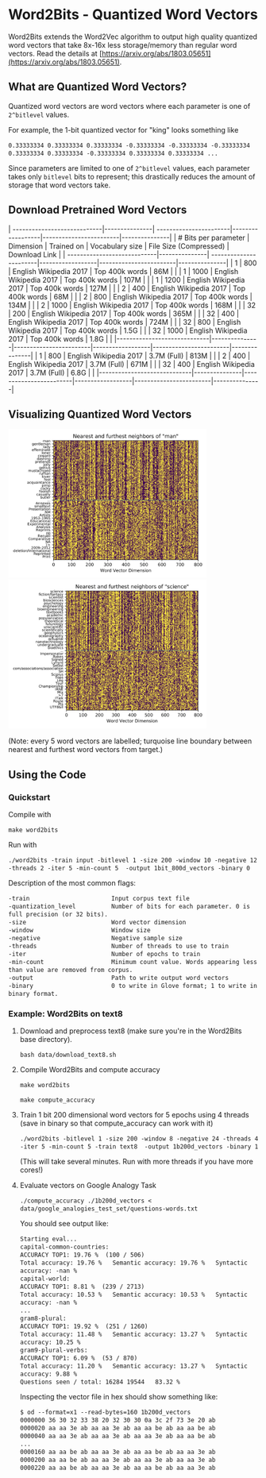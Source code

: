 # Word2Bits - Quantized Word Vectors

  Word2Bits extends the Word2Vec algorithm to output high quality
  quantized word vectors that take 8x-16x less storage/memory than
  regular word vectors. Read the details at [https://arxiv.org/abs/1803.05651](https://arxiv.org/abs/1803.05651).

## What are Quantized Word Vectors?

  Quantized word vectors are word vectors where each parameter
  is one of `2^bitlevel` values.

  For example, the 1-bit quantized vector for "king" looks something
  like

  ```
  0.33333334 0.33333334 0.33333334 -0.33333334 -0.33333334 -0.33333334 0.33333334 0.33333334 -0.33333334 0.33333334 0.33333334 ...
  ```

  Since parameters are limited to one of `2^bitlevel` values, each parameter
  takes only `bitlevel` bits to represent; this drastically reduces
  the amount of storage that word vectors take.

## Download Pretrained Word Vectors
| ----------------------------|---------------| -----------------------|------------------|------------------------|---------------|
| # Bits per parameter        | Dimension     | Trained on             | Vocabulary size  | File Size (Compressed) | Download Link |
| ----------------------------|---------------| -----------------------|------------------|------------------------|---------------|
| 1                           | 800           | English Wikipedia 2017 | Top 400k words   | 86M                    |               |
| 1                           | 1000          | English Wikipedia 2017 | Top 400k words   | 107M                   |               |
| 1                           | 1200          | English Wikipedia 2017 | Top 400k words   | 127M                   |               |
| 2                           | 400           | English Wikipedia 2017 | Top 400k words   | 68M                    |               |
| 2                           | 800           | English Wikipedia 2017 | Top 400k words   | 134M                   |               |
| 2                           | 1000          | English Wikipedia 2017 | Top 400k words   | 168M                   |               |
| 32                          | 200           | English Wikipedia 2017 | Top 400k words   | 365M                   |               |
| 32                          | 400           | English Wikipedia 2017 | Top 400k words   | 724M                   |               |
| 32                          | 800           | English Wikipedia 2017 | Top 400k words   | 1.5G                   |               |
| 32                          | 1000          | English Wikipedia 2017 | Top 400k words   | 1.8G                   |               |
|-----------------------------|---------------|------------------------|------------------|------------------------|---------------|
| 1                           | 800           | English Wikipedia 2017 | 3.7M (Full)      | 813M                   |               |
| 2                           | 400           | English Wikipedia 2017 | 3.7M (Full)      | 671M                   |               |
| 32                          | 400           | English Wikipedia 2017 | 3.7M (Full)      | 6.8G                   |               |
|-----------------------------|---------------|------------------------|------------------|------------------------|---------------|

## Visualizing Quantized Word Vectors

<img src="images/visualize_nearest_man.png?raw=true" width="400" height="300"/> <img src="images/visualize_nearest_science.png?raw=true" width="400" height="300"/>

(Note: every 5 word vectors are labelled; turquoise line boundary between nearest and furthest word vectors from target.)

## Using the Code

### Quickstart

Compile with
```
make word2bits
```

Run with
```
./word2bits -train input -bitlevel 1 -size 200 -window 10 -negative 12 -threads 2 -iter 5 -min-count 5  -output 1bit_800d_vectors -binary 0
```
Description of the most common flags:
```
-train                       Input corpus text file
-quantization_level          Number of bits for each parameter. 0 is full precision (or 32 bits).
-size                        Word vector dimension
-window                      Window size
-negative                    Negative sample size
-threads                     Number of threads to use to train
-iter                        Number of epochs to train
-min-count                   Minimum count value. Words appearing less than value are removed from corpus.
-output                      Path to write output word vectors
-binary                      0 to write in Glove format; 1 to write in binary format.
```

### Example: Word2Bits on text8

1. Download and preprocess text8 (make sure you're in the Word2Bits base directory).
   ```
   bash data/download_text8.sh
   ```

2. Compile Word2Bits and compute accuracy
   ```
   make word2bits
   ```
   ```
   make compute_accuracy
   ```

3. Train 1 bit 200 dimensional word vectors for 5 epochs using 4 threads (save in binary so that compute_accuracy can work with it)
   ```
   ./word2bits -bitlevel 1 -size 200 -window 8 -negative 24 -threads 4 -iter 5 -min-count 5 -train text8  -output 1b200d_vectors -binary 1
   ```

   (This will take several minutes. Run with more threads if you have more cores!)

4. Evaluate vectors on Google Analogy Task
   ```
   ./compute_accuracy ./1b200d_vectors < data/google_analogies_test_set/questions-words.txt
   ```

   You should see output like:
   ```
   Starting eval...
   capital-common-countries:
   ACCURACY TOP1: 19.76 %  (100 / 506)
   Total accuracy: 19.76 %   Semantic accuracy: 19.76 %   Syntactic accuracy: -nan %
   capital-world:
   ACCURACY TOP1: 8.81 %  (239 / 2713)
   Total accuracy: 10.53 %   Semantic accuracy: 10.53 %   Syntactic accuracy: -nan %
   ...
   gram8-plural:
   ACCURACY TOP1: 19.92 %  (251 / 1260)
   Total accuracy: 11.48 %   Semantic accuracy: 13.27 %   Syntactic accuracy: 10.25 %
   gram9-plural-verbs:
   ACCURACY TOP1: 6.09 %  (53 / 870)
   Total accuracy: 11.20 %   Semantic accuracy: 13.27 %   Syntactic accuracy: 9.88 %
   Questions seen / total: 16284 19544   83.32 %
   ```

   Inspecting the vector file in hex should show something like:
   ```
   $ od --format=x1 --read-bytes=160 1b200d_vectors
   0000000 36 30 32 33 38 20 32 30 30 0a 3c 2f 73 3e 20 ab
   0000020 aa aa 3e ab aa aa 3e ab aa aa be ab aa aa be ab
   0000040 aa aa 3e ab aa aa 3e ab aa aa 3e ab aa aa be ab
   ...
   0000160 aa aa be ab aa aa 3e ab aa aa be ab aa aa 3e ab
   0000200 aa aa be ab aa aa 3e ab aa aa 3e ab aa aa 3e ab
   0000220 aa aa be ab aa aa 3e ab aa aa be ab aa aa 3e ab
   ```
